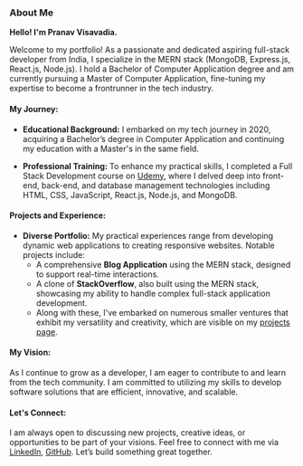 ### About Me

**Hello! I'm Pranav Visavadia.**

Welcome to my portfolio! As a passionate and dedicated aspiring full-stack developer from India, I specialize in the MERN stack (MongoDB, Express.js, React.js, Node.js). I hold a Bachelor of Computer Application degree and am currently pursuing a Master of Computer Application, fine-tuning my expertise to become a frontrunner in the tech industry.

#### My Journey:

- **Educational Background:** I embarked on my tech journey in 2020, acquiring a Bachelor’s degree in Computer Application and continuing my education with a Master's in the same field.
  
- **Professional Training:** To enhance my practical skills, I completed a Full Stack Development course on [Udemy](https://www.udemy.com), where I delved deep into front-end, back-end, and database management technologies including HTML, CSS, JavaScript, React.js, Node.js, and MongoDB.

#### Projects and Experience:

- **Diverse Portfolio:** My practical experiences range from developing dynamic web applications to creating responsive websites. Notable projects include:
  - A comprehensive **Blog Application** using the MERN stack, designed to support real-time interactions.
  - A clone of **StackOverflow**, also built using the MERN stack, showcasing my ability to handle complex full-stack application development.
  - Along with these, I've embarked on numerous smaller ventures that exhibit my versatility and creativity, which are visible on my [projects page](https://pranav1326.github.io/pranav-portfolio/projects).

#### My Vision:

As I continue to grow as a developer, I am eager to contribute to and learn from the tech community. I am committed to utilizing my skills to develop software solutions that are efficient, innovative, and scalable.

#### Let's Connect:

I am always open to discussing new projects, creative ideas, or opportunities to be part of your visions. Feel free to connect with me via [LinkedIn](https://www.linkedin.com/in/pranav-visavadia/), [GitHub](https://github.com/Pranav1326). Let’s build something great together.
 
